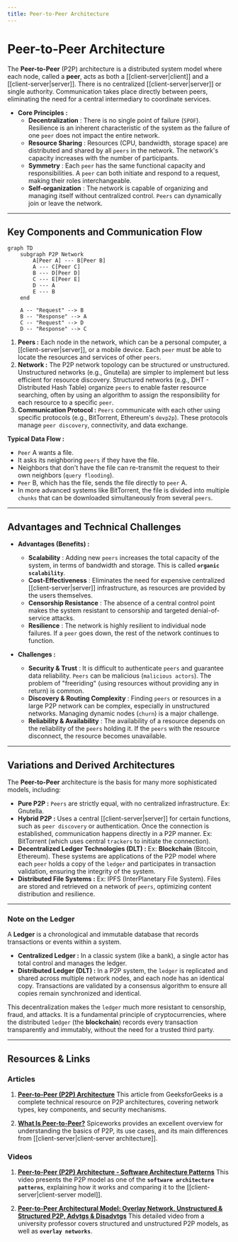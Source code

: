 ```yaml
---
title: Peer-to-Peer Architecture
---
```

# Peer-to-Peer Architecture

The **Peer-to-Peer** (P2P) architecture is a distributed system model where each node, called a **peer**, acts as both a [[client-server|client]] and a [[client-server|server]]. There is no centralized [[client-server|server]] or single authority. Communication takes place directly between peers, eliminating the need for a central intermediary to coordinate services.

* **Core Principles :**
    * **Decentralization** : There is no single point of failure (`SPOF`). Resilience is an inherent characteristic of the system as the failure of one `peer` does not impact the entire network.
    * **Resource Sharing** : Resources (CPU, bandwidth, storage space) are distributed and shared by all `peers` in the network. The network's capacity increases with the number of participants.
    * **Symmetry** : Each `peer` has the same functional capacity and responsibilities. A `peer` can both initiate and respond to a request, making their roles interchangeable.
    * **Self-organization** : The network is capable of organizing and managing itself without centralized control. `Peers` can dynamically join or leave the network.

---

## Key Components and Communication Flow

```mermaid
graph TD
    subgraph P2P Network
        A[Peer A] --- B[Peer B]
        A --- C[Peer C]
        B --- D[Peer D]
        C --- E[Peer E]
        D --- A
        E --- B
    end

    A -- "Request" --> B
    B -- "Response" --> A
    C -- "Request" --> D
    D -- "Response" --> C
```

1.  **Peers :** Each node in the network, which can be a personal computer, a [[client-server|server]], or a mobile device. Each `peer` must be able to locate the resources and services of other `peers`.
2.  **Network :** The P2P network topology can be structured or unstructured. Unstructured networks (e.g., Gnutella) are simpler to implement but less efficient for resource discovery. Structured networks (e.g., DHT - Distributed Hash Table) organize `peers` to enable faster resource searching, often by using an algorithm to assign the responsibility for each resource to a specific `peer`.
3.  **Communication Protocol :** `Peers` communicate with each other using specific protocols (e.g., BitTorrent, Ethereum's `devp2p`). These protocols manage `peer discovery`, connectivity, and data exchange.

**Typical Data Flow :**
* `Peer` A wants a file.
* It asks its neighboring `peers` if they have the file.
* Neighbors that don't have the file can re-transmit the request to their own neighbors (`query flooding`).
* `Peer` B, which has the file, sends the file directly to `peer` A.
* In more advanced systems like BitTorrent, the file is divided into multiple `chunks` that can be downloaded simultaneously from several `peers`.

---

## Advantages and Technical Challenges

* **Advantages (Benefits) :**
    * **Scalability** : Adding new `peers` increases the total capacity of the system, in terms of bandwidth and storage. This is called **`organic scalability`**.
    * **Cost-Effectiveness** : Eliminates the need for expensive centralized [[client-server|server]] infrastructure, as resources are provided by the users themselves.
    * **Censorship Resistance** : The absence of a central control point makes the system resistant to censorship and targeted denial-of-service attacks.
    * **Resilience** : The network is highly resilient to individual node failures. If a `peer` goes down, the rest of the network continues to function.

* **Challenges :**
    * **Security & Trust** : It is difficult to authenticate `peers` and guarantee data reliability. `Peers` can be malicious (`malicious actors`). The problem of "freeriding" (using resources without providing any in return) is common.
    * **Discovery & Routing Complexity** : Finding `peers` or resources in a large P2P network can be complex, especially in unstructured networks. Managing dynamic nodes (`churn`) is a major challenge.
    * **Reliability & Availability** : The availability of a resource depends on the reliability of the `peers` holding it. If the `peers` with the resource disconnect, the resource becomes unavailable.

---

## **Variations and Derived Architectures**

The **Peer-to-Peer** architecture is the basis for many more sophisticated models, including:

* **Pure P2P :** `Peers` are strictly equal, with no centralized infrastructure. Ex: Gnutella.
* **Hybrid P2P :** Uses a central [[client-server|server]] for certain functions, such as `peer discovery` or authentication. Once the connection is established, communication happens directly in a P2P manner. Ex: BitTorrent (which uses central `trackers` to initiate the connection).
* **Decentralized Ledger Technologies (DLT) :** Ex: **Blockchain** (Bitcoin, Ethereum). These systems are applications of the P2P model where each `peer` holds a copy of the `ledger` and participates in transaction validation, ensuring the integrity of the system.
* **Distributed File Systems :** Ex: IPFS (InterPlanetary File System). Files are stored and retrieved on a network of `peers`, optimizing content distribution and resilience.

---

### **Note on the Ledger**

A **Ledger** is a chronological and immutable database that records transactions or events within a system.

* **Centralized Ledger :** In a classic system (like a bank), a single actor has total control and manages the ledger.
* **Distributed Ledger (DLT) :** In a P2P system, the `ledger` is replicated and shared across multiple network nodes, and each node has an identical copy. Transactions are validated by a consensus algorithm to ensure all copies remain synchronized and identical.

This decentralization makes the `ledger` much more resistant to censorship, fraud, and attacks. It is a fundamental principle of cryptocurrencies, where the distributed `ledger` (the **blockchain**) records every transaction transparently and immutably, without the need for a trusted third party.

---

## **Resources & Links**

### **Articles**

1.  **[Peer-to-Peer (P2P) Architecture](https://www.geeksforgeeks.org/system-design/peer-to-peer-p2p-architecture/)**
    This article from GeeksforGeeks is a complete technical resource on P2P architectures, covering network types, key components, and security mechanisms.

2.  **[What Is Peer-to-Peer?](https://www.spiceworks.com/tech/networking/articles/what-is-peer-to-peer/)**
    Spiceworks provides an excellent overview for understanding the basics of P2P, its use cases, and its main differences from [[client-server|client-server architecture]].

### **Videos**

1.  **[Peer-to-Peer (P2P) Architecture - Software Architecture Patterns](https://www.youtube.com/watch?v=mNwJHPMaEKk)**
    This video presents the P2P model as one of the **`software architecture patterns`**, explaining how it works and comparing it to the [[client-server|client-server model]].

2.  **[Peer-to-Peer Architectural Model: Overlay Network, Unstructured & Structured P2P, Advtgs & Disadvtgs](https://www.youtube.com/watch?v=5TlXplq3wv4)**
    This detailed video from a university professor covers structured and unstructured P2P models, as well as **`overlay networks`**.